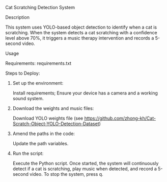 Cat Scratching Detection System

Description

This system uses YOLO-based object detection to identify when a cat is scratching. When the system detects a cat scratching with a confidence level above 70%, it triggers a music therapy intervention and records a 5-second video.

Usage

Requirements: requirements.txt

Steps to Deploy:
1.	Set up the environment:
    
    Install requirements; Ensure your device has a camera and a working sound system.
        
2.	Download the weights and music files:
 
    Download YOLO weights file (see https://github.com/zhong-kh/Cat-Scratch-Object-YOLO-Detection-Dataset)
            
3.	Amend the paths in the code:
    
    Update the path variables.
            
4.	Run the script:
    
    Execute the Python script. Once started, the system will continuously detect if a cat is scratching, play music when detected, and record a 5-second video.
    To stop the system, press q.
